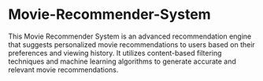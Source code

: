 # Movie-Recommender-System
This Movie Recommender System is an advanced recommendation engine that suggests personalized movie recommendations to users based on their preferences and viewing history. It utilizes content-based filtering techniques and machine learning algorithms to generate accurate and relevant movie recommendations.
